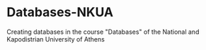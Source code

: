 # Databases-NKUA
Creating databases in the course "Databases" of the National and Kapodistrian University of Athens
